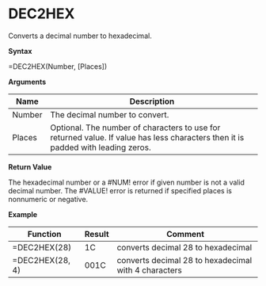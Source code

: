 # DEC2HEX

Converts a decimal number to hexadecimal.

**Syntax**

=DEC2HEX(Number, \[Places\])

**Arguments**

| Name   | Description                                                                                                                      |
|--------|----------------------------------------------------------------------------------------------------------------------------------|
| Number | The decimal number to convert.                                                                                                   |
| Places | Optional. The number of characters to use for returned value. If value has less characters then it is padded with leading zeros. |

**Return Value**

The hexadecimal number or a \#NUM! error if given number is not a valid
decimal number. The \#VALUE! error is returned if specified places is
nonnumeric or negative.

**Example**

| Function        | Result | Comment                                              |
|-----------------|--------|------------------------------------------------------|
| =DEC2HEX(28)    | 1C     | converts decimal 28 to hexadecimal                   |
| =DEC2HEX(28, 4) | 001C   | converts decimal 28 to hexadecimal with 4 characters |
